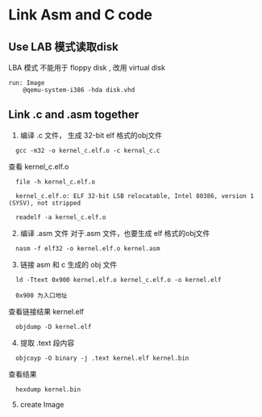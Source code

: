 # Link Asm and C code 

## Use LAB 模式读取disk
LBA 模式 不能用于 floppy disk , 改用 virtual disk 
```
run: Image
	@qemu-system-i386 -hda disk.vhd
```


## Link .c and .asm together

1. 编译 .c 文件， 生成 32-bit elf 格式的obj文件
```
  gcc -m32 -o kernel_c.elf.o -c kernal_c.c
```
查看 kernel_c.elf.o
```
  file -h kernel_c.elf.o

  kernel_c.elf.o: ELF 32-bit LSB relocatable, Intel 80386, version 1 (SYSV), not stripped
```

```
  readelf -a kernel_c.elf.o
```

2. 编译 .asm 文件
对于.asm 文件，也要生成 elf 格式的obj文件
```
  nasm -f elf32 -o kernel.elf.o kernel.asm
```

3. 链接 asm 和 c 生成的 obj 文件
```
  ld -Ttext 0x900 kernel.elf.o kernel_c.elf.o -o kernel.elf

  0x900 为入口地址
```

查看链接结果 kernel.elf
```
  objdump -D kernel.elf
```

4. 提取 .text 段内容

```
  objcoyp -O binary -j .text kernel.elf kernel.bin 
```

查看结果 
```
  hexdump kernel.bin
```


5. create Image
